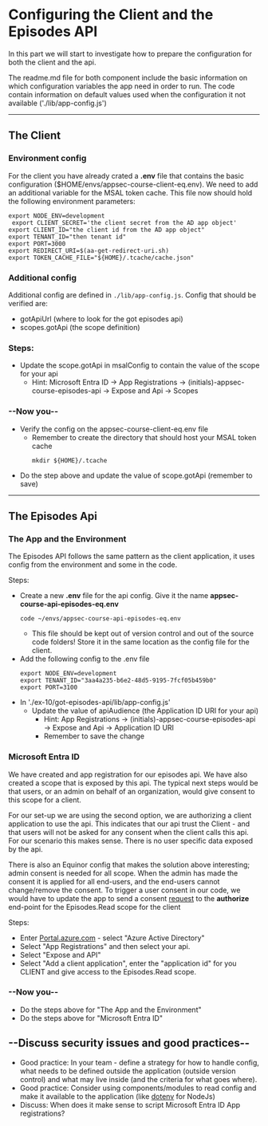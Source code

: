 # Configuring the Client and the Episodes API

In this part we will start to investigate how to prepare the configuration for both the client and the api.

The readme.md file for both component include the basic information on which configuration variables the app need in order to run. The code contain information on default values used when the configuration it not available ('./lib/app-config.js')

---

## The Client

### Environment config

For the client you have already crated a **.env** file that contains the basic configuration ($HOME/envs/appsec-course-client-eq.env). We need to add an additional variable for the MSAL token cache. This file now should hold the following environment parameters:

```shell
export NODE_ENV=development
 export CLIENT_SECRET='the client secret from the AD app object'
export CLIENT_ID="the client id from the AD app object"
export TENANT_ID="then tenant id"
export PORT=3000
export REDIRECT_URI=$(aa-get-redirect-uri.sh)
export TOKEN_CACHE_FILE="${HOME}/.tcache/cache.json"
```
### Additional config

Additional config are defined in `./lib/app-config.js`. Config that should be verified are:

* gotApiUrl (where to look for the  got episodes api)
* scopes.gotApi (the scope definition)

### Steps:

* Update the scope.gotApi in msalConfig to contain the value of the scope for your api
  * Hint: Microsoft Entra ID -> App Registrations -> (initials)-appsec-course-episodes-api -> Expose and Api -> Scopes

### --Now you--

* Verify the config on the appsec-course-client-eq.env file
  * Remember to create the directory that should host your MSAL token cache
    ```shell
    mkdir ${HOME}/.tcache 
    ```
* Do the step above and update the value of scope.gotApi (remember to save)

---

## The Episodes Api

### The App and the Environment
The Episodes API follows the same pattern as the client application, it uses config from the environment and some in the code.

Steps:

* Create a new **.env** file for the api config. Give it the name **appsec-course-api-episodes-eq.env**
  ```
  code ~/envs/appsec-course-api-episodes-eq.env
  ```
  * This file should be kept out of version control and out of the source code folders! Store it in the same location as the config file for the client.
* Add the following config to the .env file
  ```shell
  export NODE_ENV=development
  export TENANT_ID="3aa4a235-b6e2-48d5-9195-7fcf05b459b0"
  export PORT=3100
  ```
* In './ex-10/got-episodes-api/lib/app-config.js'
  * Update the value of apiAudience (the Application ID URI for your api)
    * Hint: App Registrations -> (initials)-appsec-course-episodes-api -> Expose and Api -> Application ID URI
    * Remember to save the change


### Microsoft Entra ID

We have created and app registration for our episodes api. We have also created a scope that is exposed by this api. The typical next steps would be that users, or an admin on behalf of an organization, would give consent to this scope for a client.

For our set-up we are using the second option, we are authorizing a client application to use the api. This indicates that our api trust the Client - and that users will not be asked for any consent when the client calls this api. For our scenario this makes sense. There is no user specific data exposed by the api.

There is also an Equinor config that makes the solution above interesting; admin consent is needed for all scope. When the admin has made the consent it is applied for all end-users, and the end-users cannot change/remove the consent. To trigger a user consent in our code, we would have to update the app to send a consent [request](https://docs.microsoft.com/en-us/azure/active-directory/develop/v2-permissions-and-consent#requesting-individual-user-consent) to the **authorize** end-point for the Episodes.Read scope for the client

Steps:

* Enter [Portal.azure.com](https://portal.azure.com) - select "Azure Active Directory"
* Select "App Registrations" and then select your api.
* Select "Expose and API"
* Select "Add a client application", enter the "application id" for you CLIENT and give access to the Episodes.Read scope.

### --Now you--

* Do the steps above for "The App and the Environment"
* Do the steps above for "Microsoft Entra ID"

## --Discuss security issues and good practices--

* Good practice: In your team - define a strategy for how to handle config, what needs to be defined outside the application (outside version control) and what may live inside (and the criteria for what goes where). 
* Good practice: Consider using components/modules to read config and make it available to the application (like [dotenv](https://www.npmjs.com/package/dotenv) for NodeJs)
* Discuss: When does it make sense to script Microsoft Entra ID App registrations?
